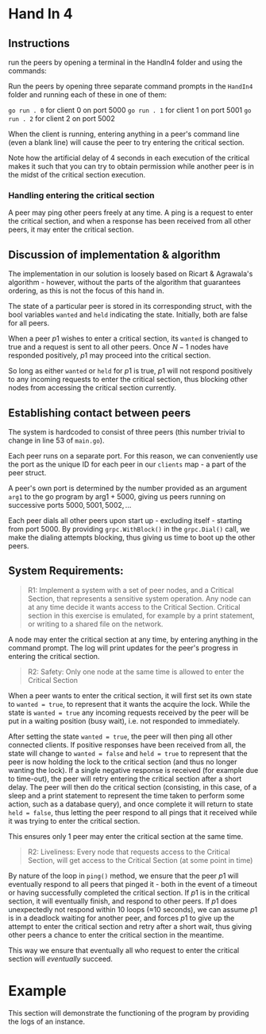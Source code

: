 # Hand In 4

## Instructions

run the peers by opening a terminal in the HandIn4 folder and using the commands:

Run the peers by opening three separate command prompts in the `HandIn4` folder and running each of these in one of them:

`go run . 0` for client 0 on port 5000
`go run . 1` for client 1 on port 5001
`go run . 2` for client 2 on port 5002

When the client is running, entering anything in a peer's command line (even a blank line) will cause the peer to try entering the critical section. 

Note how the artificial delay of 4 seconds in each execution of the critical makes it such that you can try to obtain permission while another peer is in the midst of the critical section execution.

### Handling entering the critical section

A peer may ping other peers freely at any time. A ping is a request to enter the critical section, and when a response has been received from all other peers, it may enter the critical section. 

## Discussion of implementation & algorithm

The implementation in our solution is loosely based on Ricart & Agrawala's algorithm - however, without the parts of the algorithm that guarantees ordering, as this is not the focus of this hand in. 

The state of a particular peer is stored in its corresponding struct, with the bool variables `wanted` and `held` indicating the state. Initially, both are false for all peers.  

When a peer $p1$ wishes to enter a critical section, its `wanted` is changed to true and a request is sent to all other peers. Once $N-1$ nodes have responded positively, $p1$ may proceed into the critical section. 

So long as either `wanted` or `held` for $p1$ is true, $p1$ will not respond positively to any incoming requests to enter the critical section, thus blocking other nodes from accessing the critical section currently.  

## Establishing contact between peers

The system is hardcoded to consist of three peers (this number trivial to change in line 53 of `main.go`). 

Each peer runs on a separate port. For this reason, we can conveniently use the port as the unique ID for each peer in our `clients` map - a part of the peer struct. 

A peer's own port is determined by the number provided as an argument `arg1` to the go program by $\text{arg1}+5000$, giving us peers running on successive ports $5000, 5001, 5002, ...$

Each peer dials all other peers upon start up - excluding itself - starting from port $5000$. By providing `grpc.WithBlock()` in the `grpc.Dial()` call, we make the dialing attempts blocking, thus giving us time to boot up the other peers.

## System Requirements:

> R1: Implement a system with a set of peer nodes, and a Critical Section, that represents a sensitive system operation. Any node can at any time decide it wants access to the Critical Section. Critical section in this exercise is emulated, for example by a print statement, or writing to a shared file on the network.

A node may enter the critical section at any time, by entering anything in the command prompt. The log will print updates for the peer's progress in entering the critical section.

> R2: Safety: Only one node at the same time is allowed to enter the Critical Section

When a peer wants to enter the critical section, it will first set its own state to `wanted = true`, to represent that it wants the acquire the lock.
While the state is `wanted = true` any incoming requests received by the peer will be put in a waiting position (busy wait), i.e. not responded to immediately. 

After setting the state `wanted = true`, the peer will then ping all other connected clients. 
If positive responses have been received from all, the state will change to `wanted = false` and `held = true` to represent that the peer is now holding the lock to the critical section (and thus no longer wanting the lock).
If a single negative response is received (for example due to time-out), the peer will retry entering the critical section after a short delay.
The peer will then do the critical section (consisting, in this case, of a sleep and a print statement to represent the time taken to perform some action, such as a database query), and once complete it will return to state `held = false`, thus letting the peer respond to all pings that it received while it was trying to enter the critical section.

This ensures only 1 peer may enter the critical section at the same time.

>  R2: Liveliness: Every node that requests access to the Critical Section, will get access to the Critical Section (at some point in time)

By nature of the loop in `ping()` method, we ensure that the peer $p1$ will eventually respond to all peers that pinged it - both in the event of a timeout or having successfully completed the critical section.
If $p1$ is in the critical section, it will eventually finish, and respond to other peers. If $p1$ does unexpectedly not respond within 10 loops (≈10 seconds), we can assume $p1$ is in a deadlock waiting for another peer, and forces $p1$ to give up the attempt to enter the critical section and retry after a short wait, thus giving other peers a chance to enter the critical section in the meantime.

This way we ensure that eventually all who request to enter the critical section will *eventually* succeed.

# Example

This section will demonstrate the functioning of the program by providing the logs of an instance.   